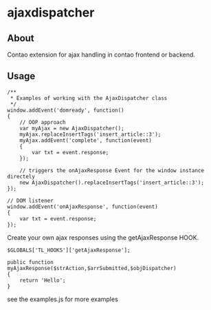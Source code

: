 ajaxdispatcher
=================

About
-----

Contao extension for ajax handling in contao frontend or backend.


Usage
-----

```
/**
 * Examples of working with the AjaxDispatcher class
 */
window.addEvent('domready', function()
{
	// OOP approach
	var myAjax = new AjaxDispatcher();
	myAjax.replaceInsertTags('insert_article::3');
	myAjax.addEvent('complete', function(event)
	{
		var txt = event.response;
	});
	
	// triggers the onAjaxResponse Event for the window instance directely
	new AjaxDispatcher().replaceInsertTags('insert_article::3');
});

// DOM listener
window.addEvent('onAjaxResponse', function(event)
{
	var txt = event.response;
});
```

Create your own ajax responses using the getAjaxResponse HOOK.

```
$GLOBALS['TL_HOOKS']['getAjaxResponse'];

public function myAjaxResponse($strAction,$arrSubmitted,$objDispatcher)
{
	return 'Hello';
}
```

see the examples.js for more examples
